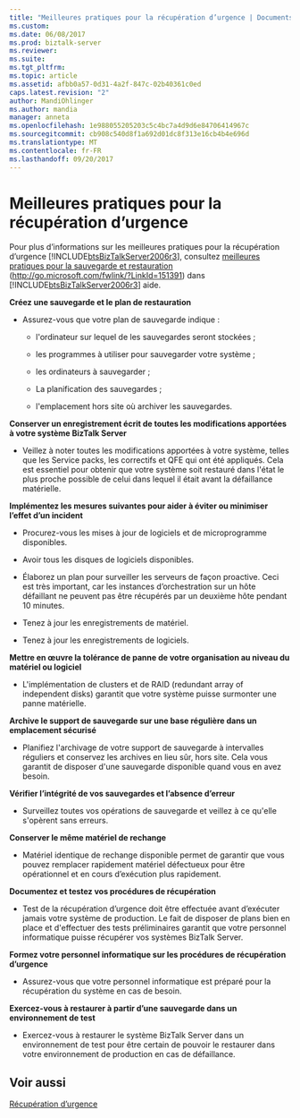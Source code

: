 ```yaml
---
title: "Meilleures pratiques pour la récupération d’urgence | Documents Microsoft"
ms.custom: 
ms.date: 06/08/2017
ms.prod: biztalk-server
ms.reviewer: 
ms.suite: 
ms.tgt_pltfrm: 
ms.topic: article
ms.assetid: afbb0a57-0d31-4a2f-847c-02b40361c0ed
caps.latest.revision: "2"
author: MandiOhlinger
ms.author: mandia
manager: anneta
ms.openlocfilehash: 1e988055205203c5c4bc7a4d9d6e84706414967c
ms.sourcegitcommit: cb908c540d8f1a692d01dc8f313e16cb4b4e696d
ms.translationtype: MT
ms.contentlocale: fr-FR
ms.lasthandoff: 09/20/2017
---
```

# <a name="best-practices-for-disaster-recovery"></a>Meilleures pratiques pour la récupération d’urgence
Pour plus d’informations sur les meilleures pratiques pour la récupération d’urgence [!INCLUDE[btsBizTalkServer2006r3](../includes/btsbiztalkserver2006r3-md.md)], consultez [meilleures pratiques pour la sauvegarde et restauration](http://go.microsoft.com/fwlink/?LinkId=151391) (http://go.microsoft.com/fwlink/?LinkId=151391) dans [!INCLUDE[btsBizTalkServer2006r3](../includes/btsbiztalkserver2006r3-md.md)] aide.  
  
 **Créez une sauvegarde et le plan de restauration**  
  
-   Assurez-vous que votre plan de sauvegarde indique :  
  
    -   l'ordinateur sur lequel de les sauvegardes seront stockées ;  
  
    -   les programmes à utiliser pour sauvegarder votre système ;  
  
    -   les ordinateurs à sauvegarder ;  
  
    -   La planification des sauvegardes ;  
  
    -   l'emplacement hors site où archiver les sauvegardes.  
  
 **Conserver un enregistrement écrit de toutes les modifications apportées à votre système BizTalk Server**  
  
-   Veillez à noter toutes les modifications apportées à votre système, telles que les Service packs, les correctifs et QFE qui ont été appliqués. Cela est essentiel pour obtenir que votre système soit restauré dans l'état le plus proche possible de celui dans lequel il était avant la défaillance matérielle.  
  
 **Implémentez les mesures suivantes pour aider à éviter ou minimiser l’effet d’un incident**  
  
-   Procurez-vous les mises à jour de logiciels et de microprogramme disponibles.  
  
-   Avoir tous les disques de logiciels disponibles.  
  
-   Élaborez un plan pour surveiller les serveurs de façon proactive. Ceci est très important, car les instances d’orchestration sur un hôte défaillant ne peuvent pas être récupérés par un deuxième hôte pendant 10 minutes.  
  
-   Tenez à jour les enregistrements de matériel.  
  
-   Tenez à jour les enregistrements de logiciels.  
  
 **Mettre en œuvre la tolérance de panne de votre organisation au niveau du matériel ou logiciel**  
  
-   L'implémentation de clusters et de RAID (redundant array of independent disks) garantit que votre système puisse surmonter une panne matérielle.  
  
 **Archive le support de sauvegarde sur une base régulière dans un emplacement sécurisé**  
  
-   Planifiez l'archivage de votre support de sauvegarde à intervalles réguliers et conservez les archives en lieu sûr, hors site. Cela vous garantit de disposer d'une sauvegarde disponible quand vous en avez besoin.  
  
 **Vérifier l’intégrité de vos sauvegardes et l’absence d’erreur**  
  
-   Surveillez toutes vos opérations de sauvegarde et veillez à ce qu'elle s'opèrent sans erreurs.  
  
 **Conserver le même matériel de rechange**  
  
-   Matériel identique de rechange disponible permet de garantir que vous pouvez remplacer rapidement matériel défectueux pour être opérationnel et en cours d’exécution plus rapidement.  
  
 **Documentez et testez vos procédures de récupération**  
  
-   Test de la récupération d’urgence doit être effectuée avant d’exécuter jamais votre système de production. Le fait de disposer de plans bien en place et d'effectuer des tests préliminaires garantit que votre personnel informatique puisse récupérer vos systèmes BizTalk Server.  
  
 **Formez votre personnel informatique sur les procédures de récupération d’urgence**  
  
-   Assurez-vous que votre personnel informatique est préparé pour la récupération du système en cas de besoin.  
  
 **Exercez-vous à restaurer à partir d’une sauvegarde dans un environnement de test**  
  
-   Exercez-vous à restaurer le système BizTalk Server dans un environnement de test pour être certain de pouvoir le restaurer dans votre environnement de production en cas de défaillance.  
  
## <a name="see-also"></a>Voir aussi  
 [Récupération d’urgence](../technical-guides/disaster-recovery.md)